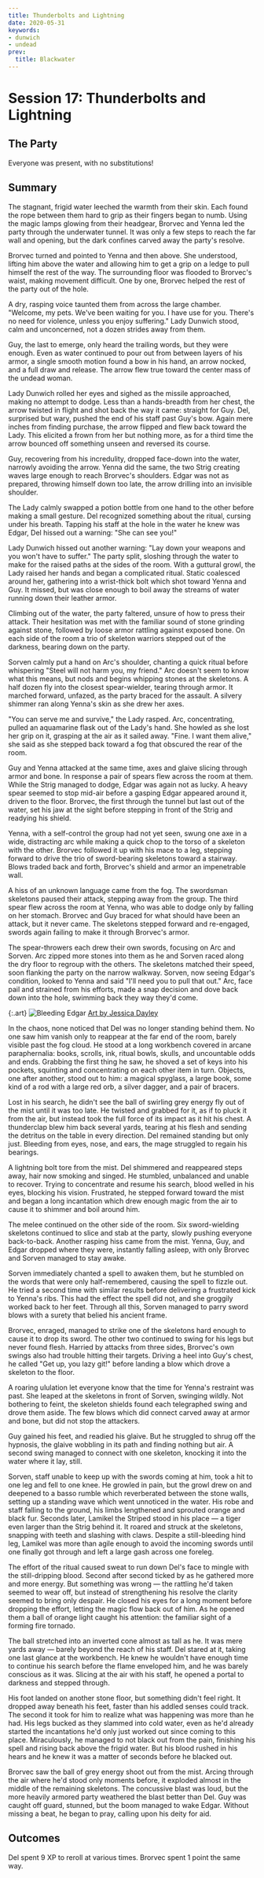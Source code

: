 ```yaml
---
title: Thunderbolts and Lightning
date: 2020-05-31
keywords:
- dunwich
- undead
prev:
  title: Blackwater
---
```


# Session 17: Thunderbolts and Lightning

## The Party

Everyone was present, with no substitutions!

## Summary

The stagnant, frigid water leeched the warmth from their skin.
Each found the rope between them hard to grip as their fingers began to numb.
Using the magic lamps glowing from their headgear, Brorvec and Yenna led the party through the underwater tunnel.
It was only a few steps to reach the far wall and opening, but the dark confines carved away the party's resolve.

Brorvec turned and pointed to Yenna and then above.
She understood, lifting him above the water and allowing him to get a grip on a ledge to pull himself the rest of the way.
The surrounding floor was flooded to Brorvec's waist, making movement difficult.
One by one, Brorvec helped the rest of the party out of the hole.

A dry, rasping voice taunted them from across the large chamber.
"Welcome, my pets.  We've been waiting for you.  I have use for you.  There's no need for violence, unless you enjoy suffering."
Lady Dunwich stood, calm and unconcerned, not a dozen strides away from them.


Guy, the last to emerge, only heard the trailing words, but they were enough.
Even as water continued to pour out from between layers of his armor, a single smooth motion found a bow in his hand, an arrow nocked, and a full draw and release.
The arrow flew true toward the center mass of the undead woman.

Lady Dunwich rolled her eyes and sighed as the missile approached, making no attempt to dodge.
Less than a hands-breadth from her chest, the arrow twisted in flight and shot back the way it came: straight for Guy.
Del, surprised but wary, pushed the end of his staff past Guy's bow.
Again mere inches from finding purchase, the arrow flipped and flew back toward the Lady.
This elicited a frown from her but nothing more, as for a third time the arrow bounced off something unseen and reversed its course.

Guy, recovering from his incredulity, dropped face-down into the water, narrowly avoiding the arrow.
Yenna did the same, the two Strig creating waves large enough to reach Brorvec's shoulders.
Edgar was not as prepared, throwing himself down too late, the arrow drilling into an invisible shoulder.

The Lady calmly swapped a potion bottle from one hand to the other before making a small gesture.
Del recognized something about the ritual, cursing under his breath.
Tapping his staff at the hole in the water he knew was Edgar, Del hissed out a warning: "She can see you!" 

Lady Dunwich hissed out another warning: "Lay down your weapons and you won't have to suffer."
The party split, sloshing through the water to make for the raised paths at the sides of the room.
With a guttural growl, the Lady raised her hands and began a complicated ritual.
Static coalesced around her, gathering into a wrist-thick bolt which shot toward Yenna and Guy.
It missed, but was close enough to boil away the streams of water running down their leather armor.

Climbing out of the water, the party faltered, unsure of how to press their attack.
Their hesitation was met with the familiar sound of stone grinding against stone, followed by loose armor rattling against exposed bone.
On each side of the room a trio of skeleton warriors stepped out of the darkness, bearing down on the party.

Sorven calmly put a hand on Arc's shoulder, chanting a quick ritual before whispering "Steel will not harm you, my friend."
Arc doesn't seem to know what this means, but nods and begins whipping stones at the skeletons.
A half dozen fly into the closest spear-wielder, tearing through armor.
It marched forward, unfazed, as the party braced for the assault.
A silvery shimmer ran along Yenna's skin as she drew her axes.

"You can serve me and survive," the Lady rasped.
Arc, concentrating, pulled an aquamarine flask out of the Lady's hand.
She howled as she lost her grip on it, grasping at the air as it sailed away.
"Fine.  I want them alive," she said as she stepped back toward a fog that obscured the rear of the room. 

Guy and Yenna attacked at the same time, axes and glaive slicing through armor and bone.
In response a pair of spears flew across the room at them.
While the Strig managed to dodge, Edgar was again not as lucky.
A heavy spear seemed to stop mid-air before a gasping Edgar appeared around it, driven to the floor.
Brorvec, the first through the tunnel but last out of the water, set his jaw at the sight before stepping in front of the Strig and readying his shield.

Yenna, with a self-control the group had not yet seen, swung one axe in a wide, distracting arc while making a quick chop to the torso of a skeleton with the other.
Brorvec followed it up with his mace to a leg, stepping forward to drive the trio of sword-bearing skeletons toward a stairway.
Blows traded back and forth, Brorvec's shield and armor an impenetrable wall.

A hiss of an unknown language came from the fog.
The swordsman skeletons paused their attack, stepping away from the group.
The third spear flew across the room at Yenna, who was able to dodge only by falling on her stomach.
Brorvec and Guy braced for what should have been an attack, but it never came.
The skeletons stepped forward and re-engaged, swords again failing to make it through Brorvec's armor.

The spear-throwers each drew their own swords, focusing on Arc and Sorven.
Arc zipped more stones into them as he and Sorven raced along the dry floor to regroup with the others.
The skeletons matched their speed, soon flanking the party on the narrow walkway.
Sorven, now seeing Edgar's condition, looked to Yenna and said "I'll need you to pull that out."
Arc, face pail and strained from his efforts, made a snap decision and dove back down into the hole, swimming back they way they'd come.

{:.art}
![Bleeding Edgar](art/BleedingEdgar.svg "Bleeding Edgar, by Jessica Dayley")
<label><a href="https://www.artstation.com/jdayley">Art by Jessica Dayley</a></label>

In the chaos, none noticed that Del was no longer standing behind them.
No one saw him vanish only to reappear at the far end of the room, barely visible past the fog cloud.
He stood at a long workbench covered in arcane paraphernalia: books, scrolls, ink, ritual bowls, skulls, and uncountable odds and ends.
Grabbing the first thing he saw, he shoved a set of keys into his pockets, squinting and concentrating on each other item in turn.
Objects, one after another, stood out to him: a magical spyglass, a large book, some kind of a rod with a large red orb, a silver dagger, and a pair of bracers.

Lost in his search, he didn't see the ball of swirling grey energy fly out of the mist until it was too late.
He twisted and grabbed for it, as if to pluck it from the air, but instead took the full force of its impact as it hit his chest.
A thunderclap blew him back several yards, tearing at his flesh and sending the detritus on the table in every direction.
Del remained standing but only just.
Bleeding from eyes, nose, and ears, the mage struggled to regain his bearings.

A lightning bolt tore from the mist.
Del shimmered and reappeared steps away, hair now smoking and singed.
He stumbled, unbalanced and unable to recover.
Trying to concentrate and resume his search, blood welled in his eyes, blocking his vision.
Frustrated, he stepped forward toward the mist and began a long incantation which drew enough magic from the air to cause it to shimmer and boil around him.

The melee continued on the other side of the room.
Six sword-wielding skeletons continued to slice and stab at the party, slowly pushing everyone back-to-back.
Another rasping hiss came from the mist.
Yenna, Guy, and Edgar dropped where they were, instantly falling asleep, with only Brorvec and Sorven managed to stay awake.

Sorven immediately chanted a spell to awaken them, but he stumbled on the words that were only half-remembered, causing the spell to fizzle out.
He tried a second time with similar results before delivering a frustrated kick to Yenna's ribs.
This had the effect the spell did not, and she groggily worked back to her feet.
Through all this, Sorven managed to parry sword blows with a surety that belied his ancient frame.

Brorvec, enraged, managed to strike one of the skeletons hard enough to cause it to drop its sword.
The other two continued to swing for his legs but never found flesh.
Harried by attacks from three sides, Brorvec's own swings also had trouble hitting their targets.
Driving a heel into Guy's chest, he called "Get up, you lazy git!" before landing a blow which drove a skeleton to the floor.

A roaring ululation let everyone know that the time for Yenna's restraint was past.
She leaped at the skeletons in front of Sorven, swinging wildly.
Not bothering to feint, the skeleton shields found each telegraphed swing and drove them aside.
The few blows which did connect carved away at armor and bone, but did not stop the attackers.

Guy gained his feet, and readied his glaive.
But he struggled to shrug off the hypnosis, the glaive wobbling in its path and finding nothing but air.
A second swing managed to connect with one skeleton, knocking it into the water where it lay, still.

Sorven, staff unable to keep up with the swords coming at him, took a hit to one leg and fell to one knee.
He growled in pain, but the growl drew on and deepened to a basso rumble which reverberated between the stone walls, setting up a standing wave which went unnoticed in the water.
His robe and staff falling to the ground, his limbs lengthened and sprouted orange and black fur.
Seconds later, Lamikel the Striped stood in his place — a tiger even larger than the Strig behind it.
It roared and struck at the skeletons, snapping with teeth and slashing with claws.
Despite a still-bleeding hind leg, Lamikel was more than agile enough to avoid the incoming swords until one finally got through and left a large gash across one foreleg.

The effort of the ritual caused sweat to run down Del's face to mingle with the still-dripping blood.
Second after second ticked by as he gathered more and more energy.
But something was wrong — the rattling he'd taken seemed to wear off, but instead of strengthening his resolve the clarity seemed to bring only despair.
He closed his eyes for a long moment before dropping the effort, letting the magic flow back out of him.
As he opened them a ball of orange light caught his attention: the familiar sight of a forming fire tornado.

The ball stretched into an inverted cone almost as tall as he.
It was mere yards away — barely beyond the reach of his staff.
Del stared at it, taking one last glance at the workbench.
He knew he wouldn't have enough time to continue his search before the flame enveloped him, and he was barely conscious as it was.
Slicing at the air with his staff, he opened a portal to darkness and stepped through. 

His foot landed on another stone floor, but something didn't feel right.
It dropped away beneath his feet, faster than his addled senses could track.
The second it took for him to realize what was happening was more than he had.
His legs bucked as they slammed into cold water, even as he'd already started the incantations he'd only just worked out since coming to this place.
Miraculously, he managed to not black out from the pain, finishing his spell and rising back above the frigid water.
But his blood rushed in his hears and he knew it was a matter of seconds before he blacked out.

Brorvec saw the ball of grey energy shoot out from the mist.
Arcing through the air where he'd stood only moments before, it exploded almost in the middle of the remaining skeletons.
The concussive blast was loud, but the more heavily armored party weathered the blast better than Del.
Guy was caught off guard, stunned, but the boom managed to wake Edgar.
Without missing a beat, he began to pray, calling upon his deity for aid.

## Outcomes

Del spent 9 XP to reroll at various times.
Brorvec spent 1 point the same way.
